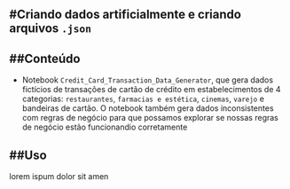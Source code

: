 #Criando dados artificialmente e criando arquivos `.json` 
---
##Conteúdo
---
- Notebook `Credit_Card_Transaction_Data_Generator`, que gera dados fictícios de transações de cartão de crédito em estabelecimentos de 4 categorias: `restaurantes`, `farmacias e estética`, `cinemas`, `varejo` e bandeiras de cartão. O notebook também gera dados inconsistentes com regras de negócio para que possamos explorar se nossas regras de negócio estão funcionandio corretamente

##Uso
---
lorem ispum dolor sit amen